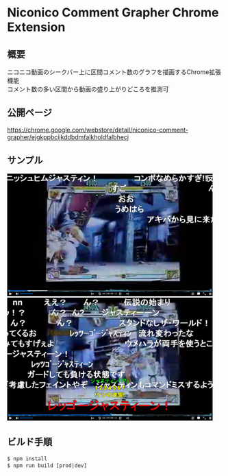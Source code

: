# Niconico Comment Grapher Chrome Extension


## 概要
ニコニコ動画のシークバー上に区間コメント数のグラフを描画するChrome拡張機能  
コメント数の多い区間から動画の盛り上がりどころを推測可


## 公開ページ
https://chrome.google.com/webstore/detail/niconico-comment-grapher/ejgkppbcijkddbdmfalkholdfalbhecj


## サンプル
<img src="./images/samples/sample01.png" width="480px">
<img src="./images/samples/sample02.png" width="480px">


## ビルド手順
```
$ npm install
$ npm run build [prod|dev]
```

